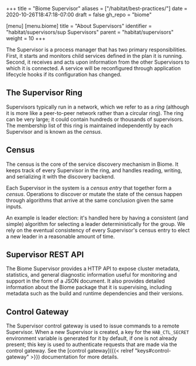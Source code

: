 +++
title = "Biome Supervisor"
aliases = ["/habitat/best-practices/"]
date = 2020-10-26T18:47:18-07:00
draft = false
gh_repo = "biome"

[menu]
  [menu.biome]
    title = "About Supervisors"
    identifier = "habitat/supervisors/sup Supervisors"
    parent = "habitat/supervisors"
    weight = 10
+++

The Supervisor is a process manager that has two primary responsibilities. First, it starts and monitors child services defined in the plan it is running. Second, it receives and acts upon information from the other Supervisors to which it is connected. A service will be reconfigured through application lifecycle hooks if its configuration has changed.

## The Supervisor Ring

Supervisors typically run in a network, which we refer to as a *ring* (although it is more like a peer-to-peer network rather than a circular ring). The ring can be very large; it could contain hundreds or thousands of supervisors. The membership list of this ring is maintained independently by each Supervisor and is known as the *census*.

## Census

The census is the core of the service discovery mechanism in Biome. It keeps track of every Supervisor in the ring, and handles reading, writing, and serializing it with the discovery backend.

Each Supervisor in the system is a *census entry* that together form a *census*. Operations to discover or mutate the state of the census happen through algorithms that arrive at the same conclusion given the same inputs.

An example is leader election: it's handled here by having a consistent (and simple) algorithm for selecting a leader deterministically for the group. We rely on the eventual consistency of every Supervisor's census entry to elect a new leader in a reasonable amount of time.

## Supervisor REST API

The Biome Supervisor provides a HTTP API to expose cluster metadata, statistics, and general diagnostic information useful for monitoring and support in the form of a JSON document. It also provides detailed information about the Biome package that it is supervising, including metadata such as the build and runtime dependencies and their versions.

## Control Gateway

The Supervisor control gateway is used to issue commands to a remote Supervisor. When a new Supervisor is created, a key for the `HAB_CTL_SECRET` environment variable is generated for it by default, if one is not already present; this key is used to authenticate requests that are made via the control gateway.
See the [control gateway]({{< relref "keys#control-gateway" >}}) documentation for more details.
